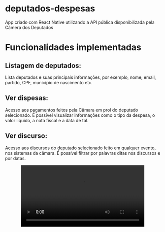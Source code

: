 # deputados-despesas
App criado com  React Native utilizando a API pública disponibilizada pela Câmera dos Deputados


# Funcionalidades implementadas

## Listagem de deputados:

Lista deputados e suas principais informações, por exemplo, nome, email, partido, CPF, município de nascimento etc.

## Ver dispesas:

Acesso aos pagamentos feitos pela Câmara em prol do deputado selecionado. É possível visualizar informações como o tipo da despesa, o valor líquido, a nota fiscal e a data de tal.

## Ver discurso:

Acesso aos discursos do deputado selecionado feito em qualquer evento, nos sistemas da câmara. É possível filtrar por palavras ditas nos discursos e por datas.


<div align="center">
  <video src="https://user-images.githubusercontent.com/94997683/227032316-bc44a21e-56ad-4a55-afff-d20101db1548.mp4" width=400/>
<div/>
